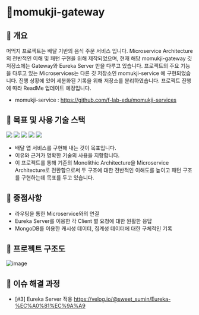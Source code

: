 # :fork_and_knife:momukji-gateway
## :pushpin: 개요
머먹지 프로젝트는 배달 기반의 음식 주문 서비스 입니다. 
Microservice Architecture의 전반적인 이해 및 패턴 구현을 위해 제작되었으며, 현재 해당 momukji-gateway 깃 저장소에는 Gateway와 Eureka Server 만을 다루고 있습니다. 프로젝트의 주요 기능을 다루고 있는 Microservices는 다른 깃 저장소인 momukji-service 에 구현되었습니다. 진행 상황에 있어 세분화된 기록을 위해 저장소를 분리하였습니다. 프로젝트 진행에 따라 ReadMe 업데이트 예정입니다.
* momukji-service : https://github.com/f-lab-edu/momukji-services
## :pushpin: 목표 및 사용 기술 스택 
<img src="https://img.shields.io/badge/Gateway-Spring%20Cloud%20Gateway-green?logo=spring%20boot&logoColor=green"/> <img src="https://img.shields.io/badge/Service%20Discovery-Netflix%20Eureka%20Server-red?logo=netflix&logoColor=red"> <img src = "https://img.shields.io/badge/DataBase-MongoDB-green?logo=mongoDB&logoColor=green">  <img src = "https://img.shields.io/badge/Code%20Style-Naver%20CheckStyle-brightgreen?logo=naver&logoColor=brightgreen"> <img src = "https://img.shields.io/badge/Circuit%20Breaker-Resilience4j-yellow">
* 배달 앱 서비스를 구현해 내는 것이 목표입니다.
* 이유와 근거가 명확한 기술의 사용을 지향합니다.
* 이 프로젝트를 통해 기존의 Monolithic Architecture을 Microservice Architecture로 전환함으로써 두 구조에 대한 전반적인 이해도를 높이고 패턴 구조를 구현하는데 목표를 두고 있습니다. 

## :pushpin: 중점사항 
* 라우팅을 통한 Microservice와의 연결  
* Eureka Server를 이용한 각 Client 별 요청에 대한 원활한 응답
* MongoDB를 이용한 캐시성 데이터, 집계성 데이터에 대한 구체적인 기록
## :pushpin: 프로젝트 구조도
![image](https://user-images.githubusercontent.com/68679529/181180293-6230bca5-b95a-4c0f-81a0-31e7c7d1336e.png)


## :pushpin: 이슈 해결 과정
* [#3] Eureka Server 적용
  https://velog.io/@sweet_sumin/Eureka-%EC%A0%81%EC%9A%A9